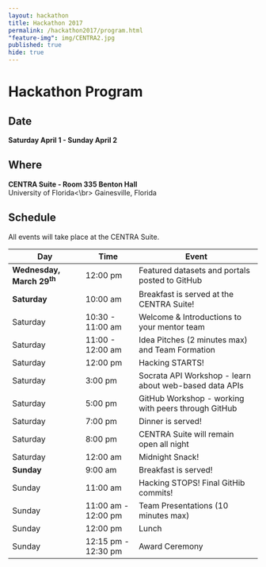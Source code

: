 ```yaml
---
layout: hackathon
title: Hackathon 2017
permalink: /hackathon2017/program.html
"feature-img": img/CENTRA2.jpg
published: true
hide: true
---
```


# Hackathon Program

## Date

**Saturday April 1 - Sunday April 2**

## Where

**CENTRA Suite - Room 335 Benton Hall**<map adjacent></br>
University of Florida<\br>
Gainesville, Florida

## Schedule

All events will take place at the CENTRA Suite.


| Day | Time | Event |
|---|---|---|
| **Wednesday, March 29<sup>th</sup>** | 12:00 pm | Featured datasets and portals posted to GitHub |
| **Saturday** | 10:00 am | Breakfast is served at the CENTRA Suite! |
| Saturday | 10:30 - 11:00 am | Welcome & Introductions to your mentor team |
| Saturday | 11:00 - 12:00 am | Idea Pitches (2 minutes max) and Team Formation |
| Saturday | 12:00 pm | Hacking STARTS! |
| Saturday | 3:00 pm | Socrata API Workshop - learn about web-based data APIs |
| Saturday | 5:00 pm | GitHub Workshop - working with peers through GitHub |
| Saturday | 7:00 pm | Dinner is served! |
| Saturday | 8:00 pm | CENTRA Suite will remain open all night |
| Saturday | 12:00 am | Midnight Snack! |
| **Sunday** | 9:00 am | Breakfast is served! |
| Sunday | 11:00 am | Hacking STOPS! Final GitHib commits! |
| Sunday | 11:00 am - 12:00 pm | Team Presentations (10 minutes max) |
| Sunday | 12:00 pm | Lunch |
| Sunday | 12:15 pm - 12:30 pm | Award Ceremony |

